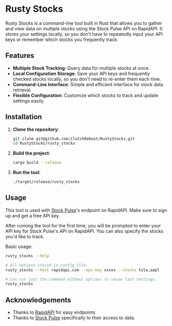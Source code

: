 # Rusty Stocks

Rusty Stocks is a command-line tool built in Rust that allows you to gather and view data on multiple stocks using the Stock Pulse API on RapidAPI. It stores your settings locally, so you don't have to repeatedly input your API keys or remember which stocks you frequently track.

## Features

- **Multiple Stock Tracking**: Query data for multiple stocks at once.
- **Local Configuration Storage**: Save your API keys and frequently checked stocks locally, so you don't need to re-enter them each time.
- **Command-Line Interface**: Simple and efficient interface for stock data retrieval.
- **Flexible Configuration**: Customize which stocks to track and update settings easily.

## Installation

1. **Clone the repository**:

    ```bash
    git clone git@github.com:ClutchReboot/RustyStocks.git
    cd RustyStocks/rusty_stocks
    ```

2. **Build the project**:

    ```bash
    cargo build --release
    ```

3. **Run the tool**:

    ```bash
    ./target/release/rusty_stocks
    ```

## Usage

This tool is used with [Stock Pulse](https://rapidapi.com/manwilbahaa/api/yahoo-finance127)'s endpoint on RapidAPI.
Make sure to sign up and get a free API key.

After running the tool for the first time, you will be prompted to enter your API key for Stock Pulse's API on RapidAPI. You can also specify the stocks you'd like to track.

Basic usage:

```bash
rusty_stocks --help

# All options stored in config file.
rusty_stocks --host rapidapi.com --api-key xxxxx --stocks tsla,aapl

# Can run just the command without options to reuse last settings.
rusty_stocks
```

## Acknowledgements
- Thanks to [RapidAPI](https://rapidapi.com/hub) for easy endpoints
- Thanks to [Stock Pulse](https://rapidapi.com/manwilbahaa/api/yahoo-finance127) specifically to their access to data.